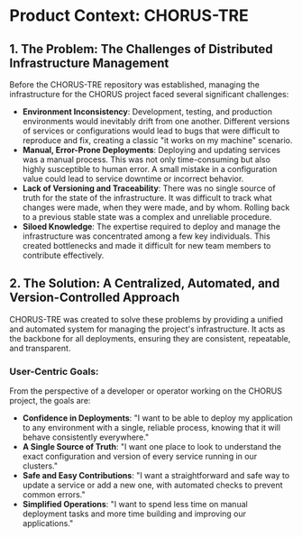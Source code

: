 # Product Context: CHORUS-TRE

## 1. The Problem: The Challenges of Distributed Infrastructure Management

Before the CHORUS-TRE repository was established, managing the infrastructure for the CHORUS project faced several significant challenges:

*   **Environment Inconsistency**: Development, testing, and production environments would inevitably drift from one another. Different versions of services or configurations would lead to bugs that were difficult to reproduce and fix, creating a classic "it works on my machine" scenario.
*   **Manual, Error-Prone Deployments**: Deploying and updating services was a manual process. This was not only time-consuming but also highly susceptible to human error. A small mistake in a configuration value could lead to service downtime or incorrect behavior.
*   **Lack of Versioning and Traceability**: There was no single source of truth for the state of the infrastructure. It was difficult to track what changes were made, when they were made, and by whom. Rolling back to a previous stable state was a complex and unreliable procedure.
*   **Siloed Knowledge**: The expertise required to deploy and manage the infrastructure was concentrated among a few key individuals. This created bottlenecks and made it difficult for new team members to contribute effectively.

## 2. The Solution: A Centralized, Automated, and Version-Controlled Approach

CHORUS-TRE was created to solve these problems by providing a unified and automated system for managing the project's infrastructure. It acts as the backbone for all deployments, ensuring they are consistent, repeatable, and transparent.

### User-Centric Goals:

From the perspective of a developer or operator working on the CHORUS project, the goals are:

*   **Confidence in Deployments**: "I want to be able to deploy my application to any environment with a single, reliable process, knowing that it will behave consistently everywhere."
*   **A Single Source of Truth**: "I want one place to look to understand the exact configuration and version of every service running in our clusters."
*   **Safe and Easy Contributions**: "I want a straightforward and safe way to update a service or add a new one, with automated checks to prevent common errors."
*   **Simplified Operations**: "I want to spend less time on manual deployment tasks and more time building and improving our applications."
